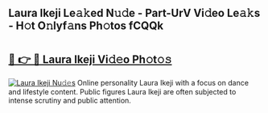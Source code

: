 ## Laura Ikeji Le𝚊𝚔ed N𝚞𝚍e - Part-UrV Vi𝚍eo Le𝚊𝚔s - H𝚘t O𝚗lyf𝚊ns Ph𝚘tos fCQQk

# <h2><a href="http://hf414cq.feru.top/?c=Laura+Ikeji">🔗 👉 🔴 Laura Ikeji Vi𝚍𝚎o Ph𝚘t𝚘𝚜</a></h2>

[![Laura Ikeji Nu𝚍𝚎s](https://i.imgur.com/0TWrTi3.gif)](http://hf414cq.feru.top/?c=Laura+Ikeji)
Online personality Laura Ikeji with a focus on dance and lifestyle content. Public figures Laura Ikeji are often subjected to intense scrutiny and public attention. 
